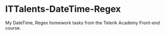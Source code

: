 # ITTalents-DateTime-Regex
My DateTime, Regex homework tasks from the Telerik Academy Front-end course.

